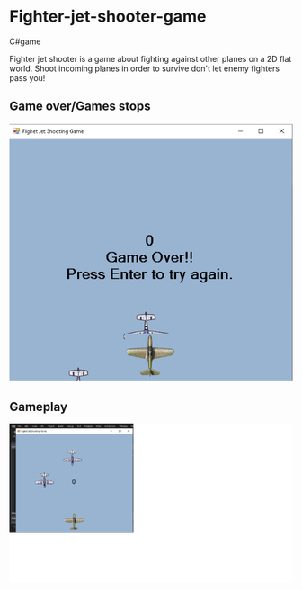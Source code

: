 # Fighter-jet-shooter-game
 C#game

Fighter jet shooter is a game about fighting against other planes on a 2D flat world. Shoot incoming planes in order
to survive don't let enemy fighters pass you!
## Game over/Games stops
![game over](https://github.com/zhamangulova/fighterjetsim/blob/main/image/screenshot1.png)


## Gameplay
![game over](https://github.com/zhamangulova/fighterjetsim/blob/main/image/screenshot2.png)
